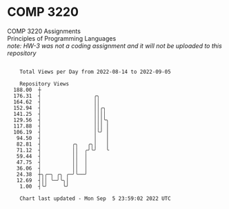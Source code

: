 # COMP 3220
COMP 3220 Assignments  
Principles of Programming Languages  
*note: HW-3 was not a coding assignment and it will not be uploaded to this repository*  

```

    Total Views per Day from 2022-08-14 to 2022-09-05

    Repository Views
  188.00  ┼
  176.31  ┤                 ╭╮
  164.62  ┤                 ││
  152.94  ┤                 ││╭╮
  141.25  ┤                 ││││
  129.56  ┤                 │││╰╮
  117.88  ┤                 │││ │
  106.19  ┤                 │╰╯ │
   94.50  ┤                 │   │
   82.81  ┤          ╭╮   ╭╮│   │
   71.12  ┤          ││  ╭╯╰╯   ╰
   59.44  ┤          ││  │
   47.75  ┤          ││  │
   36.06  ┤          ││  │
   24.38  ┼╮╭─╮ ╭╮ ╭─╯╰──╯
   12.69  ┤││ ╰─╯╰╮│
    1.00  ┤╰╯     ╰╯

    Chart last updated - Mon Sep  5 23:59:02 2022 UTC
    
```
